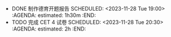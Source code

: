- DONE 制作德育开题报告
  SCHEDULED: <2023-11-28 Tue 19:00>
  :AGENDA:
  estimated: 1h30m
  :END:
- TODO 完成 CET 4 试卷
  SCHEDULED: <2023-11-28 Tue 20:30>
  :AGENDA:
  estimated: 2h
  :END:

